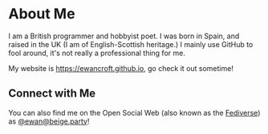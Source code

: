 # About Me

I am a British programmer and hobbyist poet. I was born in Spain, and raised in the UK (I am of English-Scottish heritage.)
I mainly use GitHub to fool around, it's not really a professional thing for me.

My website is <https://ewancroft.github.io>, go check it out sometime!

## Connect with Me

You can also find me on the Open Social Web (also known as the [Fediverse](https://fediverse.info)) as [@ewan@beige.party](https://beige.party/@ewan)!
